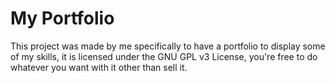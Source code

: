 # My Portfolio

This project was made by me specifically to have a portfolio to display some of my skills, it is licensed under the GNU GPL v3 License, you're free to do whatever you want with it other than sell it.
